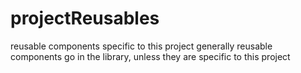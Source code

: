# projectReusables

reusable components specific to this project
generally reusable components go in the library, unless they are specific to this project
